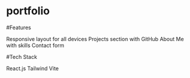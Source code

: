 # portfolio

#Features

Responsive layout for all devices
Projects section with GitHub
About Me with skills 
Contact form

#Tech Stack

React.js Tailwind Vite
